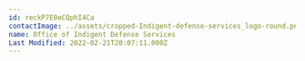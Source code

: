 ```yaml
---
id: reckP7E0eCQphI4Ca
contactImage: ../assets/cropped-Indigent-defense-services_logo-round.png
name: Office of Indigent Defense Services
Last Modified: 2022-02-21T20:07:11.000Z
---
```

